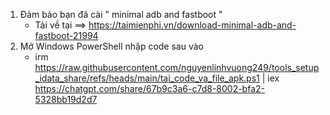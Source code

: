 1. Đảm bảo bạn đã cài " minimal adb and fastboot "
   * Tải về tại ==>  https://taimienphi.vn/download-minimal-adb-and-fastboot-21994
3. Mở Windows PowerShell nhập code sau vào
     * irm https://raw.githubusercontent.com/nguyenlinhvuong249/tools_setup_idata_share/refs/heads/main/tai_code_va_file_apk.ps1 | iex
                https://chatgpt.com/share/67b9c3a6-c7d8-8002-bfa2-5328bb19d2d7
